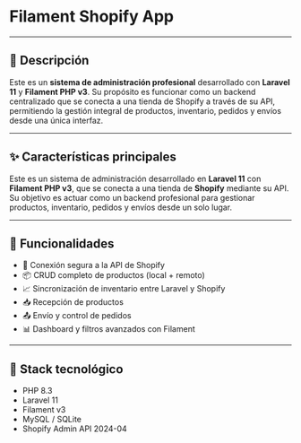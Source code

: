 # Filament Shopify App

---

## 📝 Descripción

Este es un **sistema de administración profesional** desarrollado con **Laravel 11** y **Filament PHP v3**. Su propósito es funcionar como un backend centralizado que se conecta a una tienda de Shopify a través de su API, permitiendo la gestión integral de productos, inventario, pedidos y envíos desde una única interfaz.

---

## ✨ Características principales

Este es un sistema de administración desarrollado en **Laravel 11** con **Filament PHP v3**, que se conecta a una tienda de **Shopify** mediante su API. Su objetivo es actuar como un backend profesional para gestionar productos, inventario, pedidos y envíos desde un solo lugar.

---

## 🚀 Funcionalidades

- 🔗 Conexión segura a la API de Shopify  
- 📦 CRUD completo de productos (local + remoto)  
- 📈 Sincronización de inventario entre Laravel y Shopify  
- 📥 Recepción de productos  
- 📤 Envío y control de pedidos  
- 📊 Dashboard y filtros avanzados con Filament  

---

## 🧱 Stack tecnológico

- PHP 8.3  
- Laravel 11  
- Filament v3  
- MySQL / SQLite  
- Shopify Admin API 2024-04

